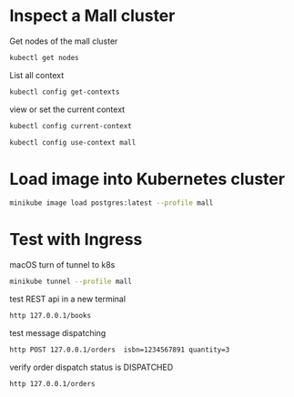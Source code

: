 # Inspect a Mall cluster

Get nodes of the mall cluster

```bash
kubectl get nodes
```

List all context

```bash
kubectl config get-contexts
```

view or set the current context

```bash
kubectl config current-context
```

```bash
kubectl config use-context mall
```

# Load image into Kubernetes cluster

```bash
minikube image load postgres:latest --profile mall
```

# Test with Ingress

macOS turn of tunnel to k8s
```bash
minikube tunnel --profile mall
```

test REST api in a new terminal
```bash
http 127.0.0.1/books
```

test message dispatching
```bash
http POST 127.0.0.1/orders  isbn=1234567891 quantity=3
```

verify order dispatch status is DISPATCHED
```bash
http 127.0.0.1/orders
```